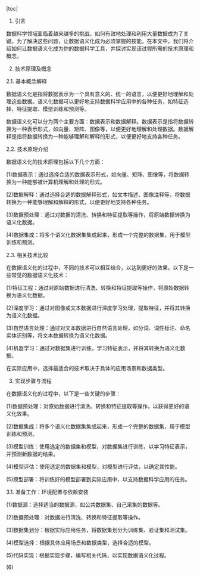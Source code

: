 
[toc]                    
                
                
1. 引言

数据科学领域面临着越来越多的挑战，如何有效地处理和利用大量数据成为了关键。为了解决这些问题，让数据语义化成为必须掌握的技能。在本文中，我们将介绍如何让数据语义化成为你的数据科学工具，并探讨实现该过程所需的技术原理和概念。

2. 技术原理及概念

2.1. 基本概念解释

数据语义化是指将数据表示为一个具有意义的、统一的语言，以便更好地理解和处理这些数据。语义化数据可以更好地支持数据科学应用中的各种任务，如特征选择、特征提取、模型训练和预测等。

数据语义化可以分为两个主要方面：数据表示和数据解释。数据表示是指将数据转换为一种表示形式，如向量、矩阵、图像等，以便更好地理解和处理数据。数据解释是指将数据转换为一种能够理解和解释的形式，以便更好地支持各种任务。

2.2. 技术原理介绍

数据语义化的技术原理包括以下几个方面：

(1)数据表示：通过选择合适的数据表示形式，如向量、矩阵、图像等，将数据转换为一种能够被计算机理解和处理的形式。

(2)数据解释：通过选择合适的数据解释形式，如文本描述、图像注释等，将数据转换为一种能够理解和解释的形式，以便更好地支持各种任务。

(3)数据预处理：通过对数据的清洗、转换和特征提取等操作，将原始数据转换为语义化数据。

(4)数据集成：将多个语义化数据集集成起来，形成一个完整的数据集，用于模型训练和预测。

2.3. 相关技术比较

在数据语义化的过程中，不同的技术可以相互结合，以达到更好的效果。以下是一些常见的数据语义化技术：

(1)特征工程：通过对原始数据进行清洗、转换和特征提取等操作，将原始数据转换为语义化数据。

(2)深度学习：通过对图像或文本数据进行深度学习处理，提取特征，并将其转换为语义化数据。

(3)自然语言处理：通过对文本数据进行自然语言处理，如分词、词性标注、命名实体识别等，将文本数据转换为语义化数据。

(4)机器学习：通过对数据集进行训练，学习特征表示，并将其转换为语义化数据。

在实际应用中，选择最适合的技术取决于具体的应用场景和数据类型。

3. 实现步骤与流程

在数据语义化的过程中，以下是一些关键的步骤：

(1)数据预处理：对原始数据进行清洗、转换和特征提取等操作，以获得更好的语义化效果。

(2)数据集成：将多个语义化数据集集成起来，形成一个完整的数据集，用于模型训练和预测。

(3)模型训练：使用选定的数据集和模型，对数据集进行训练，以学习特征表示，并预测新数据的结果。

(4)模型评估：使用选定的数据集和模型，对模型进行评估，以确定其性能。

(5)模型部署：将训练好的模型部署到实际应用中，以支持数据科学应用的任务。

3.1. 准备工作：环境配置与依赖安装

(1)数据源：选择适当的数据源，如公共数据集、自己采集的数据等。

(2)数据预处理：对数据进行清洗、转换和特征提取等操作。

(3)数据集划分：根据实际应用任务，将数据集划分为训练集、验证集和测试集。

(4)模型选择：根据具体应用场景和数据类型，选择合适的模型。

(5)代码实现：根据实现步骤，编写相关代码，以实现数据语义化过程。

(6)

